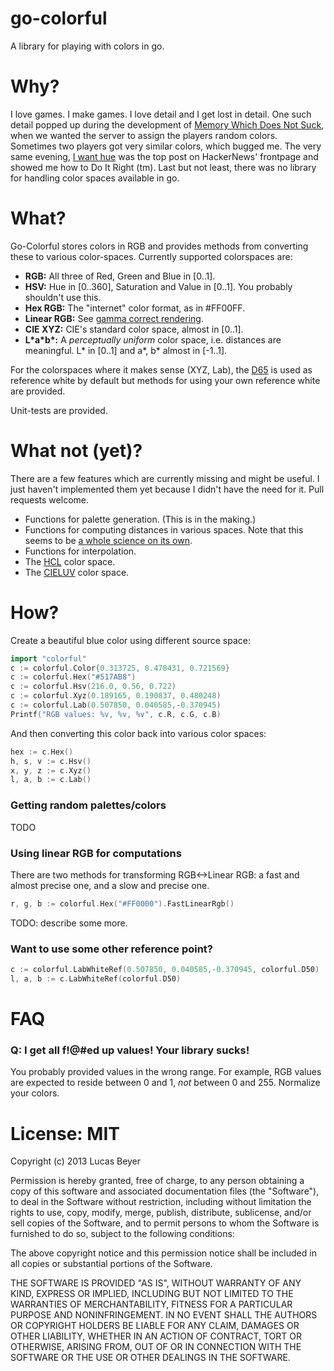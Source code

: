 go-colorful
===========
A library for playing with colors in go.

Why?
====
I love games. I make games. I love detail and I get lost in detail.
One such detail popped up during the development of [Memory Which Does Not Suck](https://github.com/lucasb-eyer/mwdns/),
when we wanted the server to assign the players random colors. Sometimes
two players got very similar colors, which bugged me. The very same evening,
[I want hue](http://tools.medialab.sciences-po.fr/iwanthue/) was the top post
on HackerNews' frontpage and showed me how to Do It Right (tm). Last but not
least, there was no library for handling color spaces available in go.

What?
=====
Go-Colorful stores colors in RGB and provides methods from converting these to various color-spaces. Currently supported colorspaces are:

- **RGB:** All three of Red, Green and Blue in [0..1].
- **HSV:** Hue in [0..360], Saturation and Value in [0..1]. You probably shouldn't use this.
- **Hex RGB:** The "internet" color format, as in #FF00FF.
- **Linear RGB:** See [gamma correct rendering](http://www.sjbrown.co.uk/2004/05/14/gamma-correct-rendering/).
- **CIE XYZ:** CIE's standard color space, almost in [0..1].
- **L\*a\*b\*:** A *perceptually uniform* color space, i.e. distances are meaningful. L\* in [0..1] and a\*, b\* almost in [-1..1].

For the colorspaces where it makes sense (XYZ, Lab), the
[D65](http://en.wikipedia.org/wiki/Illuminant_D65) is used as reference white
by default but methods for using your own reference white are provided.

Unit-tests are provided.

What not (yet)?
===============
There are a few features which are currently missing and might be useful.
I just haven't implemented them yet because I didn't have the need for it.
Pull requests welcome.

- Functions for palette generation. (This is in the making.)
- Functions for computing distances in various spaces. Note that this seems to be [a whole science on its own](http://mmir.doc.ic.ac.uk/mmir2005/CameraReadyMissaoui.pdf).
- Functions for interpolation.
- The [HCL](http://vis4.net/blog/posts/avoid-equidistant-hsv-colors/) color space.
- The [CIELUV](http://en.wikipedia.org/wiki/CIELUV) color space.

How?
====
Create a beautiful blue color using different source space:

```go
import "colorful"
c := colorful.Color{0.313725, 0.478431, 0.721569}
c := colorful.Hex("#517AB8")
c := colorful.Hsv(216.0, 0.56, 0.722)
c := colorful.Xyz(0.189165, 0.190837, 0.480248)
c := colorful.Lab(0.507850, 0.040585,-0.370945)
Printf("RGB values: %v, %v, %v", c.R, c.G, c.B)
```

And then converting this color back into various color spaces:

```go
hex := c.Hex()
h, s, v := c.Hsv()
x, y, z := c.Xyz()
l, a, b := c.Lab()
```

### Getting random palettes/colors
TODO

### Using linear RGB for computations
There are two methods for transforming RGB<->Linear RGB: a fast and almost precise one,
and a slow and precise one.

```go
r, g, b := colorful.Hex("#FF0000").FastLinearRgb()
```

TODO: describe some more.

### Want to use some other reference point?

```go
c := colorful.LabWhiteRef(0.507850, 0.040585,-0.370945, colorful.D50)
l, a, b := c.LabWhiteRef(colorful.D50)
```

FAQ
===

### Q: I get all f!@#ed up values! Your library sucks!
You probably provided values in the wrong range. For example, RGB values are
expected to reside between 0 and 1, *not* between 0 and 255. Normalize your colors.

License: MIT
============
Copyright (c) 2013 Lucas Beyer

Permission is hereby granted, free of charge, to any person obtaining a copy of this software and associated documentation files (the "Software"), to deal in the Software without restriction, including without limitation the rights to use, copy, modify, merge, publish, distribute, sublicense, and/or sell copies of the Software, and to permit persons to whom the Software is furnished to do so, subject to the following conditions:

The above copyright notice and this permission notice shall be included in all copies or substantial portions of the Software.

THE SOFTWARE IS PROVIDED "AS IS", WITHOUT WARRANTY OF ANY KIND, EXPRESS OR IMPLIED, INCLUDING BUT NOT LIMITED TO THE WARRANTIES OF MERCHANTABILITY, FITNESS FOR A PARTICULAR PURPOSE AND NONINFRINGEMENT. IN NO EVENT SHALL THE AUTHORS OR COPYRIGHT HOLDERS BE LIABLE FOR ANY CLAIM, DAMAGES OR OTHER LIABILITY, WHETHER IN AN ACTION OF CONTRACT, TORT OR OTHERWISE, ARISING FROM, OUT OF OR IN CONNECTION WITH THE SOFTWARE OR THE USE OR OTHER DEALINGS IN THE SOFTWARE.

